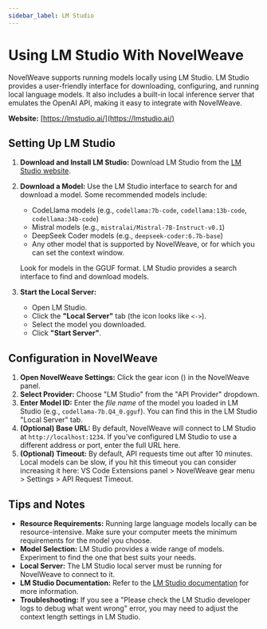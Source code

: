```yaml
---
sidebar_label: LM Studio
---
```


# Using LM Studio With NovelWeave

NovelWeave supports running models locally using LM Studio. LM Studio provides a user-friendly interface for downloading, configuring, and running local language models. It also includes a built-in local inference server that emulates the OpenAI API, making it easy to integrate with NovelWeave.

**Website:** [https://lmstudio.ai/](https://lmstudio.ai/)

## Setting Up LM Studio

1.  **Download and Install LM Studio:** Download LM Studio from the [LM Studio website](https://lmstudio.ai/).
2.  **Download a Model:** Use the LM Studio interface to search for and download a model. Some recommended models include:

    - CodeLlama models (e.g., `codellama:7b-code`, `codellama:13b-code`, `codellama:34b-code`)
    - Mistral models (e.g., `mistralai/Mistral-7B-Instruct-v0.1`)
    - DeepSeek Coder models (e.g., `deepseek-coder:6.7b-base`)
    - Any other model that is supported by NovelWeave, or for which you can set the context window.

    Look for models in the GGUF format. LM Studio provides a search interface to find and download models.

3.  **Start the Local Server:**
    - Open LM Studio.
    - Click the **"Local Server"** tab (the icon looks like `<->`).
    - Select the model you downloaded.
    - Click **"Start Server"**.

## Configuration in NovelWeave

1.  **Open NovelWeave Settings:** Click the gear icon (<Codicon name="gear" />) in the NovelWeave panel.
2.  **Select Provider:** Choose "LM Studio" from the "API Provider" dropdown.
3.  **Enter Model ID:** Enter the _file name_ of the model you loaded in LM Studio (e.g., `codellama-7b.Q4_0.gguf`). You can find this in the LM Studio "Local Server" tab.
4.  **(Optional) Base URL:** By default, NovelWeave will connect to LM Studio at `http://localhost:1234`. If you've configured LM Studio to use a different address or port, enter the full URL here.
5.  **(Optional) Timeout:** By default, API requests time out after 10 minutes. Local models can be slow, if you hit this timeout you can consider increasing it here: VS Code Extensions panel > NovelWeave gear menu > Settings > API Request Timeout.

## Tips and Notes

- **Resource Requirements:** Running large language models locally can be resource-intensive. Make sure your computer meets the minimum requirements for the model you choose.
- **Model Selection:** LM Studio provides a wide range of models. Experiment to find the one that best suits your needs.
- **Local Server:** The LM Studio local server must be running for NovelWeave to connect to it.
- **LM Studio Documentation:** Refer to the [LM Studio documentation](https://lmstudio.ai/docs) for more information.
- **Troubleshooting:** If you see a "Please check the LM Studio developer logs to debug what went wrong" error, you may need to adjust the context length settings in LM Studio.

